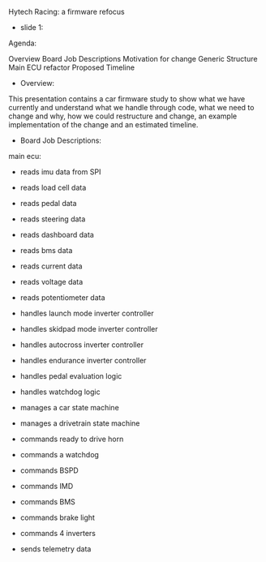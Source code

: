 
Hytech Racing: a firmware refocus


- slide 1:

Agenda:

Overview
Board Job Descriptions
Motivation for change
Generic Structure
Main ECU refactor
Proposed Timeline

- Overview:

This presentation contains a car firmware study to show what we have currently and understand what we handle through code, what we need to change and why, how we could restructure and change, an example implementation of the change and an estimated timeline.

- Board Job Descriptions:

main ecu:

- reads imu data from SPI
- reads load cell data
- reads pedal data
- reads steering data
- reads dashboard data
- reads bms data
- reads current data
- reads voltage data
- reads potentiometer data

- handles launch mode inverter controller
- handles skidpad mode inverter controller
- handles autocross inverter controller
- handles endurance inverter controller
- handles pedal evaluation logic
- handles watchdog logic
- manages a car state machine
- manages a drivetrain state machine

- commands ready to drive horn
- commands a watchdog
- commands BSPD
- commands IMD
- commands BMS
- commands brake light
- commands 4 inverters
- sends telemetry data
